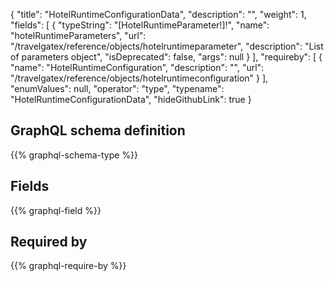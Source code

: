 {
  "title": "HotelRuntimeConfigurationData",
  "description": "",
  "weight": 1,
  "fields": [
    {
      "typeString": "[HotelRuntimeParameter!]!",
      "name": "hotelRuntimeParameters",
      "url": "/travelgatex/reference/objects/hotelruntimeparameter",
      "description": "List of parameters object",
      "isDeprecated": false,
      "args": null
    }
  ],
  "requireby": [
    {
      "name": "HotelRuntimeConfiguration",
      "description": "",
      "url": "/travelgatex/reference/objects/hotelruntimeconfiguration"
    }
  ],
  "enumValues": null,
  "operator": "type",
  "typename": "HotelRuntimeConfigurationData",
  "hideGithubLink": true
}
## GraphQL schema definition

{{% graphql-schema-type %}}

## Fields

{{% graphql-field %}}

## Required by

{{% graphql-require-by %}}
